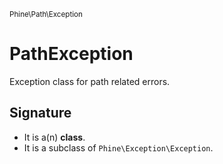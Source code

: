 <small>Phine\Path\Exception</small>

PathException
=============

Exception class for path related errors.

Signature
---------

- It is a(n) **class**.
- It is a subclass of `Phine\Exception\Exception`.
